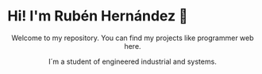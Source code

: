 <p align="center">
  <h1>Hi! I'm Rubén Hernández 👋</h1>
</p>

<p align="center">
  Welcome to my repository. You can find my projects like programmer web here.
</p>
<p align="center">
  I´m a student of engineered  industrial and systems. 
</p>

<!--
**Gyo28/Gyo28** is a ✨ _special_ ✨ repository because its `README.md` (this file) appears on your GitHub profile.

Here are some ideas to get you started:

- 🔭 I’m currently working on ...
- 🌱 I’m currently learning ...
- 👯 I’m looking to collaborate on ...
- 🤔 I’m looking for help with ...
- 💬 Ask me about ...
- 📫 How to reach me: ...
- 😄 Pronouns: ...
- ⚡ Fun fact: ...
-->
